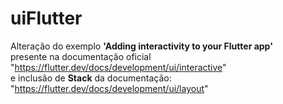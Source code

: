 # uiFlutter
Alteração do exemplo <b>'Adding interactivity to your Flutter app'</b><br />
presente na documentação oficial "https://flutter.dev/docs/development/ui/interactive" <br />
e inclusão de <b>Stack</b> da documentação: "https://flutter.dev/docs/development/ui/layout"


